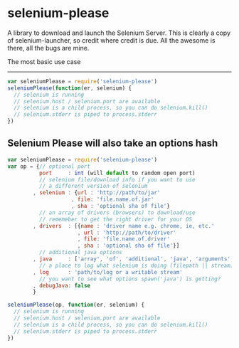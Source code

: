 selenium-please
=================

A library to download and launch the Selenium Server.
This is clearly a copy of selenium-launcher, so credit where credit is due.
All the awesome is there, all the bugs are mine.

The most basic use case
___

```javascript
var seleniumPlease = require('selenium-please')
seleniumPlease(function(er, selenium) {
  // selenium is running
  // selenium.host / selenium.port are available
  // selenium is a child process, so you can do selenium.kill()
  // selenium.stderr is piped to process.stderr
})
```

Selenium Please will also take an options hash
---

```javascript
var seleniumPlease = require('selenium-please')
var op = {// optional port
          port     : int (will default to random open port)
          // selenium file/download info if you want to use
          // a different version of selenium
        , selenium : {url : 'http://path/to/jar'
                    , file: 'file.name.of.jar'
                    , sha : 'optional sha of file'}
          // an array of drivers (browsers) to download/use
          // rememeber to get the right driver for your OS
        , drivers  : [{name : 'driver name e.g. chrome, ie, etc.'
                      , url : 'http://path/to/driver'
                      , file: 'file.name.of.driver'
                      , sha : 'optional sha of file'}]
          // additional java options
        , java     : ['array', 'of', 'additional', 'java', 'arguments', 'e.g. -Xmx 2G']
          // a place to log what selenium is doing (filepath || stream)
        , log      : 'path/to/log or a writable stream'
          // you want to see what options spawn('java') is getting?
        , debugJava: false
        }

seleniumPlease(op, function(er, selenium) {
  // selenium is running
  // selenium.host / selenium.port are available
  // selenium is a child process, so you can do selenium.kill()
  // selenium.stderr is piped to process.stderr
})
```

